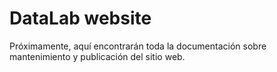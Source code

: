 # DataLab website

Próximamente, aquí encontrarán toda la documentación sobre mantenimiento y publicación del sitio web.
